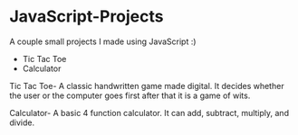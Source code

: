 # JavaScript-Projects

 A couple small projects I made using JavaScript :)
* Tic Tac Toe
* Calculator

Tic Tac Toe-
A classic handwritten game made digital. It decides whether the user or the computer goes first 
after that it is a game of wits.

Calculator-
A basic 4 function calculator. It can add, subtract, multiply, and divide.
